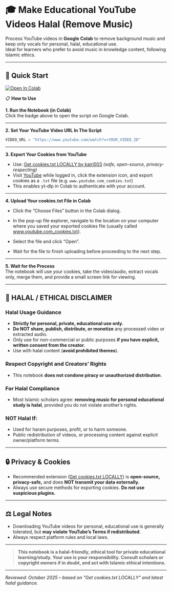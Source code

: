 # 🎓 Make Educational YouTube Videos **Halal** (Remove Music)

Process YouTube videos in **Google Colab** to remove background music and keep only vocals for personal, halal, educational use.  
Ideal for learners who prefer to avoid music in knowledge content, following Islamic ethics.

***

## 🚀 **Quick Start**

[![Open In Colab](https://colab.research.google.com/assets/colab-badge.svg)](https://colab.research.google.com/drive/1FVzFppcTwwIfaPxMehNdiQvhrJ02oWrk#scrollTo=8hi6wehDQmLV)

📋 **How to Use**

**1. Run the Notebook (in Colab)**  
Click the badge above to open the script on Google Colab.

***

**2. Set Your YouTube Video URL In The Script**

```python
VIDEO_URL = "https://www.youtube.com/watch?v=YOUR_VIDEO_ID"
```

***

**3. Export Your Cookies from YouTube**
- Use: [Get cookies.txt LOCALLY by kairi003](https://chromewebstore.google.com/detail/get-cookiestxt-locally/cclelndahbckbenkjhflpdbgdldlbecc) *(safe, open-source, privacy-respecting)*
- Visit [YouTube](https://www.youtube.com) while logged in, click the extension icon, and export cookies as a `.txt` file (e.g. `www.youtube.com_cookies.txt`)
- This enables yt-dlp in Colab to authenticate with your account.

***

**4. Upload Your cookies.txt File in Colab**

- Click the “Choose Files” button in the Colab dialog.

- In the pop-up file explorer, navigate to the location on your computer where you saved your exported cookies file (usually called www.youtube.com_cookies.txt).

- Select the file and click “Open”.

- Wait for the file to finish uploading before proceeding to the next step.

***

**5. Wait for the Process**  
The notebook will use your cookies, take the video/audio, extract vocals only, merge them, and provide a small screen link for viewing.

***

## 🕌 **HALAL / ETHICAL DISCLAIMER**

### **Halal Usage Guidance**
- **Strictly for personal, private, educational use only.**
- **Do NOT share, publish, distribute, or monetize** any processed video or extracted audio.
- Only use for non-commercial or public purposes **if you have explicit, written consent from the creator.**
- Use with halal content (**avoid prohibited themes**).

### **Respect Copyright and Creators’ Rights**
- This notebook **does not condone piracy or unauthorized distribution**.

### **For Halal Compliance**
- Most Islamic scholars agree: **removing music for personal educational study is halal**, provided you do not violate another’s rights.

### **NOT Halal If:**
- Used for haram purposes, profit, or to harm someone.
- Public redistribution of videos, or processing content against explicit owner/platform terms.

***

## 🔒 **Privacy & Cookies**

- Recommended extension ([Get cookies.txt LOCALLY](https://chromewebstore.google.com/detail/get-cookiestxt-locally/cclelndahbckbenkjhflpdbgdldlbecc)) is **open-source, privacy-safe,** and does **NOT transmit your data externally.**
- Always use secure methods for exporting cookies. **Do not use suspicious plugins.**

***

## ⚖️ **Legal Notes**
- Downloading YouTube videos for personal, educational use is generally tolerated, but **may violate YouTube’s Terms if redistributed**.
- Always respect platform rules and local laws.

***

> **This notebook is a halal-friendly, ethical tool for private educational learning/study. Your use is your responsibility. Consult scholars or copyright owners if in doubt, and act with Islamic ethical intentions.**

***

*Reviewed: October 2025 – based on "Get cookies.txt LOCALLY" and latest halal guidance.*
